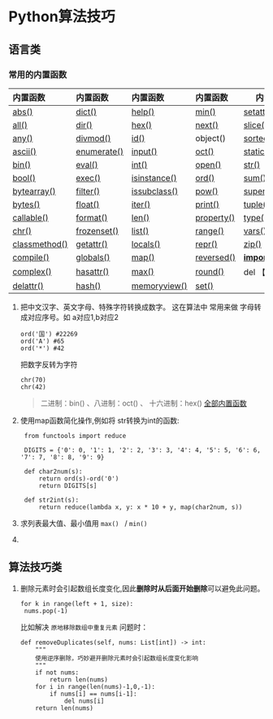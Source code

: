 # Python算法技巧



## 语言类

### 常用的内置函数

| 内置函数                                                     | 内置函数                                                     | 内置函数                                                     | 内置函数                                                     | 内置函数                                                     |
| :----------------------------------------------------------- | :----------------------------------------------------------- | :----------------------------------------------------------- | :----------------------------------------------------------- | ------------------------------------------------------------ |
| [abs()](https://www.runoob.com/python3/python3-func-number-abs.html) | [dict()](https://www.runoob.com/python/python-func-dict.html) | [help()](https://www.runoob.com/python/python-func-help.html) | [min()](https://www.runoob.com/python3/python3-func-number-min.html) | [setattr()](https://www.runoob.com/python/python-func-setattr.html) |
| [all()](https://www.runoob.com/python/python-func-all.html)  | [dir()](https://www.runoob.com/python/python-func-dir.html)  | [hex()](https://www.runoob.com/python3/python3-func-hex.html) | [next()](https://www.runoob.com/python/python-func-next.html) | [slice()](https://www.runoob.com/python/python-func-slice.html) |
| [any()](https://www.runoob.com/python/python-func-any.html)  | [divmod()](https://www.runoob.com/python3/python3-func-divmod.html) | [id()](https://www.runoob.com/python/python-func-id.html)    | object()                                                     | [sorted()](https://www.runoob.com/python3/python3-func-sorted.html) |
| [ascii()](https://www.runoob.com/python3/python3-func-ascii.html) | [enumerate()](https://www.runoob.com/python3/python3-func-enumerate.html) | [input()](https://www.runoob.com/python/python3-func-input.html) | [oct()](https://www.runoob.com/python/python3-func-oct.html) | [staticmethod()](https://www.runoob.com/python/python-func-staticmethod.html) |
| [bin()](https://www.runoob.com/python/python-func-bin.html)  | [eval()](https://www.runoob.com/python/python-func-eval.html) | [int()](https://www.runoob.com/python/python-func-int.html)  | [open()](https://www.runoob.com/python3/python3-func-open.html) | [str()](https://www.runoob.com/python/python-func-str.html)  |
| [bool()](https://www.runoob.com/python/python-func-bool.html) | [exec()](https://www.runoob.com/python3/python3-func-exec.html) | [isinstance()](https://www.runoob.com/python/python-func-isinstance.html) | [ord()](https://www.runoob.com/python3/python3-func-ord.html) | [sum()](https://www.runoob.com/python/python-func-sum.html)  |
| [bytearray()](https://www.runoob.com/python/python-func-bytearray.html) | [filter()](https://www.runoob.com/python3/python3-func-filter.html) | [issubclass()](https://www.runoob.com/python/python-func-issubclass.html) | [pow()](https://www.runoob.com/python3/python3-func-number-pow.html) | [super()](https://www.runoob.com/python/python-func-super.html) |
| [bytes()](https://www.runoob.com/python3/python3-func-bytes.html) | [float()](https://www.runoob.com/python/python-func-float.html) | [iter()](https://www.runoob.com/python/python-func-iter.html) | [print()](https://www.runoob.com/python/python-func-print.html) | [tuple()](https://www.runoob.com/python3/python3-func-tuple.html) |
| [callable()](https://www.runoob.com/python/python-func-callable.html) | [format()](https://www.runoob.com/python/att-string-format.html) | [len()](https://www.runoob.com/python3/python3-string-len.html) | [property()](https://www.runoob.com/python/python-func-property.html) | [type()](https://www.runoob.com/python/python-func-type.html) |
| [chr()](https://www.runoob.com/python3/python3-func-chr.html) | [frozenset()](https://www.runoob.com/python/python-func-frozenset.html) | [list()](https://www.runoob.com/python3/python3-att-list-list.html) | [range()](https://www.runoob.com/python3/python3-func-range.html) | [vars()](https://www.runoob.com/python/python-func-vars.html) |
| [classmethod()](https://www.runoob.com/python/python-func-classmethod.html) | [getattr()](https://www.runoob.com/python/python-func-getattr.html) | [locals()](https://www.runoob.com/python/python-func-locals.html) | [repr()](https://www.runoob.com/python/python-func-repr.html) | [zip()](https://www.runoob.com/python3/python3-func-zip.html) |
| [compile()](https://www.runoob.com/python/python-func-compile.html) | [globals()](https://www.runoob.com/python/python-func-globals.html) | [map()](https://www.runoob.com/python/python3-func-map.html) | [reversed()](https://www.runoob.com/python3/python3-func-reversed.html) | [__import__()](https://www.runoob.com/python/python-func-__import__.html) |
| [complex()](https://www.runoob.com/python/python-func-complex.html) | [hasattr()](https://www.runoob.com/python/python-func-hasattr.html) | [max()](https://www.runoob.com/python3/python3-func-number-max.html) | [round()](https://www.runoob.com/python3/python3-func-number-round.html) | del 【关键字】                                               |
| [delattr()](https://www.runoob.com/python/python-func-delattr.html) | [hash()](https://www.runoob.com/python/python-func-hash.html) | [memoryview()](https://www.runoob.com/python/python-func-memoryview.html) | [set()](https://www.runoob.com/python/python-func-set.html)  |                                                              |

1. 把中文汉字、英文字母、特殊字符转换成数字。 这在算法中 常用来做 字母转成对应序号。如 a对应1,b对应2

   ```
   ord('国') #22269
   ord('A') #65
   ord('*') #42
   ```
   把数字反转为字符
   ```
   chr(70)
   chr(42)
   ```
   > 二进制：bin() 、八进制：oct() 、 十六进制：hex()
   > [全部内置函数](https://www.runoob.com/python/python-built-in-functions.html)

2. 使用map函数简化操作,例如将 str转换为int的函数:
   ```
    from functools import reduce
   
    DIGITS = {'0': 0, '1': 1, '2': 2, '3': 3, '4': 4, '5': 5, '6': 6, '7': 7, '8': 8, '9': 9}
   
    def char2num(s):
        return ord(s)-ord('0')
        return DIGITS[s]
   
    def str2int(s):
        return reduce(lambda x, y: x * 10 + y, map(char2num, s))
   ```

3. 求列表最大值、最小值用 `max() ` / `min()`
4. 

## 算法技巧类

1. 删除元素时会引起数组长度变化,因此**删除时从后面开始删除**可以避免此问题。

   ```
   for k in range(left + 1, size):
   	nums.pop(-1)
   ```

   比如解决 `原地移除数组中重复元素` 问题时：

   ```
   def removeDuplicates(self, nums: List[int]) -> int:
       """
       使用逆序删除，巧妙避开删除元素时会引起数组长度变化影响
       """
       if not nums:
           return len(nums)
       for i in range(len(nums)-1,0,-1):
           if nums[i] == nums[i-1]:
               del nums[i]
       return len(nums)
   ```

   